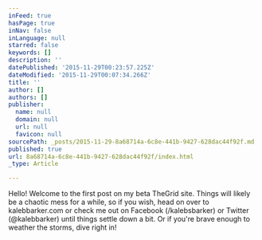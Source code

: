 ```yaml
---
inFeed: true
hasPage: true
inNav: false
inLanguage: null
starred: false
keywords: []
description: ''
datePublished: '2015-11-29T00:23:57.225Z'
dateModified: '2015-11-29T00:07:34.266Z'
title: ''
author: []
authors: []
publisher:
  name: null
  domain: null
  url: null
  favicon: null
sourcePath: _posts/2015-11-29-8a68714a-6c8e-441b-9427-628dac44f92f.md
published: true
url: 8a68714a-6c8e-441b-9427-628dac44f92f/index.html
_type: Article

---
```

Hello! Welcome to the first post on my beta TheGrid site. Things will likely be a chaotic mess for a while, so if you wish, head on over to kalebbarker.com or check me out on Facebook (/kalebsbarker) or Twitter (@kalebbarker) until things settle down a bit. Or if you're brave enough to weather the storms, dive right in!